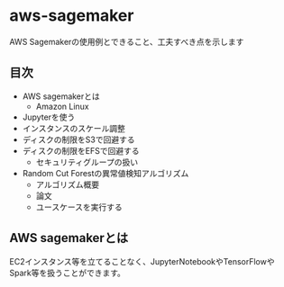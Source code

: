 # aws-sagemaker
AWS Sagemakerの使用例とできること、工夫すべき点を示します


## 目次
- AWS sagemakerとは
  - Amazon Linux
- Jupyterを使う
- インスタンスのスケール調整
- ディスクの制限をS3で回避する
- ディスクの制限をEFSで回避する
  - セキュリティグループの扱い
- Random Cut Forestの異常値検知アルゴリズム
  - アルゴリズム概要
  - 論文
  - ユースケースを実行する

## AWS sagemakerとは
EC2インスタンス等を立てることなく、JupyterNotebookやTensorFlowやSpark等を扱うことができます。  

